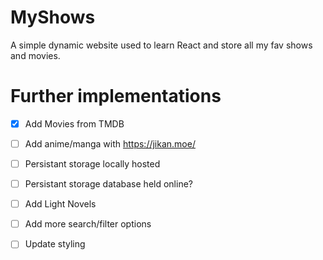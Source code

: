 # MyShows

A simple dynamic website used to learn React and store all my fav shows and movies.

# Further implementations

- [x] Add Movies from TMDB

- [ ] Add anime/manga with https://jikan.moe/

- [ ] Persistant storage locally hosted

- [ ] Persistant storage database held online?

- [ ] Add Light Novels

- [ ] Add more search/filter options

- [ ] Update styling
